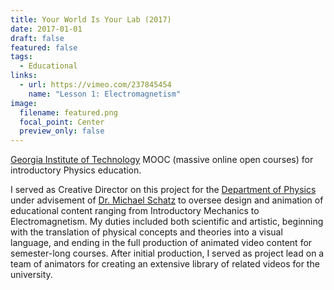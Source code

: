 ```yaml
---
title: Your World Is Your Lab (2017)
date: 2017-01-01
draft: false
featured: false
tags:
  - Educational
links:
  - url: https://vimeo.com/237845454
    name: "Lesson 1: Electromagnetism"
image:
  filename: featured.png
  focal_point: Center
  preview_only: false
---
```

[Georgia Institute of Technology](https://www.gatech.edu/) MOOC (massive online open courses) for introductory Physics education.

I served as Creative Director on this project for the [Department of Physics](https://physics.gatech.edu/) under advisement of [Dr. Michael Schatz](https://physics.gatech.edu/user/michael-schatz) to oversee design and animation of educational content ranging from Introductory Mechanics to Electromagnetism. My duties included both scientific and artistic, beginning with the translation of physical concepts and theories into a visual language, and ending in the full production of animated video content for semester-long courses. After initial production, I served as project lead on a team of animators for creating an extensive library of related videos for the university.
